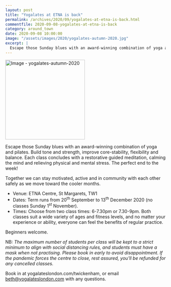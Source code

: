 ```yaml
---
layout: post
title: "Yogalates at ETNA is back"
permalink: /archives/2020/09/yogalates-at-etna-is-back.html
commentfile: 2020-09-08-yogalates-at-etna-is-back
category: around_town
date: 2020-09-08 10:00:00
image: "/assets/images/2020/yogalates-autumn-2020.jpg"
excerpt: |
  Escape those Sunday blues with an award-winning combination of yoga and pilates.  Build tone and strength, improve core-stability, flexibility and balance.  Each class concludes with a restorative guided meditation, calming the mind and relieving physical & mental stress.  The perfect end to the week!
---
```


<a href="/assets/images/2020/yogalates-autumn-2020.jpg" title="Click for a larger image"><img src="/assets/images/2020/yogalates-autumn-2020-thumb.jpg" width="250" alt="Image - yogalates-autumn-2020"  class="photo right"/></a>

Escape those Sunday blues with an award-winning combination of yoga and pilates. Build tone and strength, improve core-stability, flexibility and balance. Each class concludes with a restorative guided meditation, calming the mind and relieving physical and mental stress. The perfect end to the week!

Together we can stay motivated, active and in community with each other safely as we move toward the cooler months.

- Venue: ETNA Centre, St Margarets, TW1
- Dates: Term runs from 20<sup>th</sup> September to 13<sup>th</sup> December 2020 (no classes Sunday 1<sup>st</sup> November).
- Times: Choose from two class times: 6-7.30pm or 7.30-9pm. Both classes suit a wide variety of ages and fitness levels, and no matter your experience or ability, everyone can feel the benefits of regular practice.

Beginners welcome.

NB: _The maximum number of students per class will be kept to a strict minimum to align with social distancing rules, and students must have a mask when not practising. Please book in early to avoid disappointment. If the pandemic forces the centre to close, rest assured, you'll be refunded for any cancelled classes._

Book in at yogalateslondon.com/twickenham, or email [beth@yogalateslondon.com](mailto:beth@yogalateslondon.com) with any questions.
